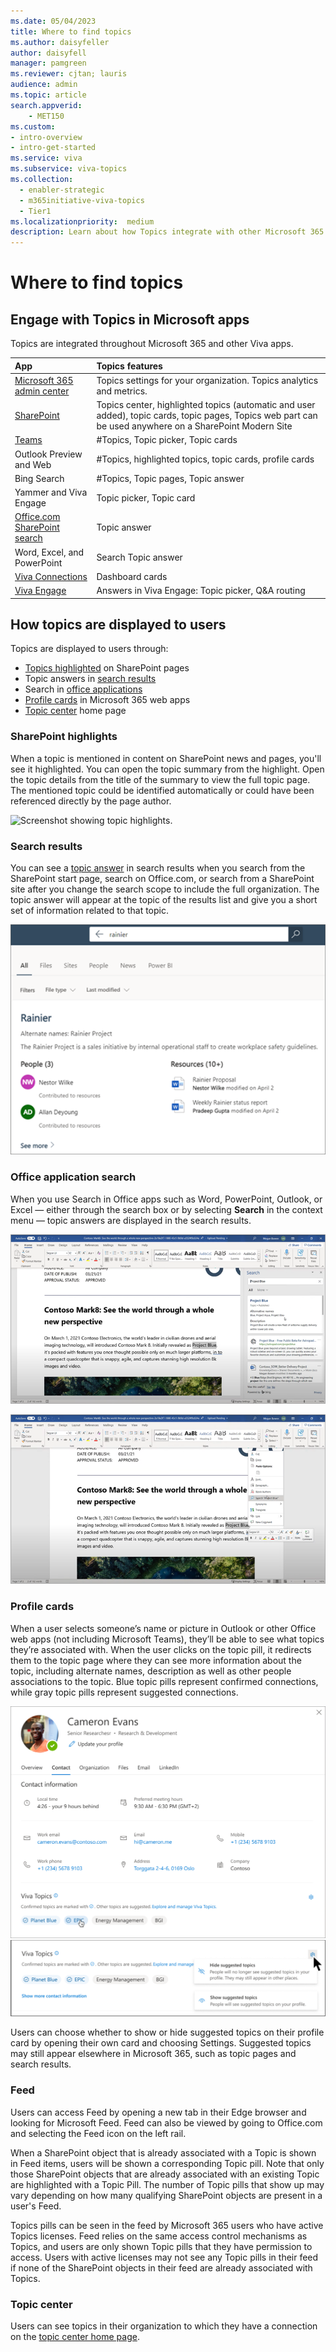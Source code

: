 ```yaml
---
ms.date: 05/04/2023
title: Where to find topics
ms.author: daisyfeller
author: daisyfell
manager: pamgreen
ms.reviewer: cjtan; lauris
audience: admin
ms.topic: article
search.appverid:
    - MET150  
ms.custom: 
- intro-overview
- intro-get-started
ms.service: viva
ms.subservice: viva-topics
ms.collection:
  - enabler-strategic
  - m365initiative-viva-topics
  - Tier1
ms.localizationpriority:  medium
description: Learn about how Topics integrate with other Microsoft 365 apps and about where topics are displayed to users.
---
```


# Where to find topics

## Engage with Topics in Microsoft apps

Topics are integrated throughout Microsoft 365 and other Viva apps.

|  App  | Topics features |
|:-----|:-----|
|[Microsoft 365 admin center](plan-topic-experiences.md)| Topics settings for your organization. Topics analytics and metrics.|
|[SharePoint](search.md)|Topics center, highlighted topics (automatic and user added), topic cards, topic pages, Topics web part can be used anywhere on a SharePoint Modern Site|
|[Teams](https://support.microsoft.com/topic/how-to-find-viva-topics-4c6881d6-e73f-408d-91df-a3e2b93272f3 )|#Topics, Topic picker, Topic cards|
|Outlook Preview and Web |#Topics, highlighted topics, topic cards, profile cards |
|Bing Search |#Topics, Topic pages, Topic answer |
|Yammer and Viva Engage |Topic picker, Topic card |
|[Office.com SharePoint search](search.md) |Topic answer |
|Word, Excel, and PowerPoint |Search Topic answer |
|[Viva Connections](topics-card-viva-connections.md) |Dashboard cards |
|[Viva Engage](https://support.microsoft.com/topic/answers-in-viva-view-and-follow-topics-fd3cf456-28e1-4621-b683-b0d21348a935) |Answers in Viva Engage: Topic picker, Q&A routing |

## How topics are displayed to users

Topics are displayed to users through:

- [Topics highlighted](#sharepoint-highlights) on SharePoint pages
- Topic answers in [search results](#search-results)
- Search in [office applications](#office-application-search)
- [Profile cards](#profile-cards) in Microsoft 365 web apps
- [Topic center](#topic-center) home page

### SharePoint highlights

When a topic is mentioned in content on SharePoint news and pages, you'll see it highlighted. You can open the topic summary from the highlight. Open the topic details from the title of the summary to view the full topic page. The mentioned topic could be identified automatically or could have been referenced directly by the page author.

   ![Screenshot showing topic highlights.](../media/knowledge-management/saturn.png)

### Search results

You can see a [topic answer](search.md#topic-answer) in search results when you search from the SharePoint start page, search on Office.com, or search from a SharePoint site after you change the search scope to include the full organization. The topic answer will appear at the topic of the results list and give you a short set of information related to that topic.

   ![Screenshot showing the search results of a SharePoint site search.](../media/knowledge-management/site-search-results.png)

### Office application search

When you use Search in Office apps such as Word, PowerPoint, Outlook, or Excel — either through the search box or by selecting **Search** in the context menu — topic answers are displayed in the search results.

   ![Screenshot showing search in Word through the Search box.](../media/knowledge-management/word-search-2.png)

   ![Screenshot showing search in Word through the Search context menu.](../media/knowledge-management/word-search-1.png)

### Profile cards

When a user selects someone’s name or picture in Outlook or other Office web apps (not including Microsoft Teams), they’ll be able to see what topics they’re associated with. When the user clicks on the topic pill, it redirects them to the topic page where they can see more information about the topic, including alternate names, description as well as other people associations to the topic. Blue topic pills represent confirmed connections, while gray topic pills represent suggested connections.

   ![Screenshot of a profile card showing associated topics](../media/topics/profile-card-topics.png)
   [![Screenshot of a profile card showing the option to remove suggested topics](../media/topics/profile-card-suggested.png)](../media/topics/profile-card-suggested-big.png#lightbox)

Users can choose whether to show or hide suggested topics on their profile card by opening their own card and choosing Settings. Suggested topics may still appear elsewhere in Microsoft 365, such as topic pages and search results.

### Feed

Users can access Feed by opening a new tab in their Edge browser and looking for Microsoft Feed. Feed can also be viewed by going to Office.com and selecting the Feed icon on the left rail.

When a SharePoint object that is already associated with a Topic is shown in Feed items, users will be shown a corresponding Topic pill. Note that only those SharePoint objects that are already associated with an existing Topic are highlighted with a Topic Pill. The number of Topic pills that show up may vary depending on how many qualifying SharePoint objects are present in a user's Feed.

Topics pills can be seen in the feed by Microsoft 365 users who have active Topics licenses. Feed relies on the same access control mechanisms as Topics, and users are only shown Topic pills that they have permission to access. Users with active licenses may not see any Topic pills in their feed if none of the SharePoint objects in their feed are already associated with Topics.

### Topic center

Users can see topics in their organization to which they have a connection on the [topic center home page](topic-center-overview.md#home-page).
